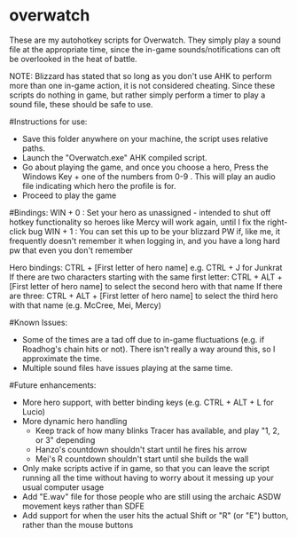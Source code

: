 # overwatch
These are my autohotkey scripts for Overwatch. They simply play a sound file at the appropriate time, since the in-game sounds/notifications can oft be overlooked in the heat of battle.

NOTE: Blizzard has stated that so long as you don't use AHK to perform more than one in-game action, it is not considered cheating. Since these scripts do nothing in game, but rather simply perform a timer to play a sound file, these should be safe to use.

#Instructions for use:
 - Save this folder anywhere on your machine, the script uses relative paths.
 - Launch the "Overwatch.exe" AHK compiled script.
 - Go about playing the game, and once you choose a hero, Press the Windows Key + one of the numbers from 0-9 . This will play an audio file indicating which hero the profile is for. 
 - Proceed to play the game

#Bindings:
 WIN + 0 : Set your hero as unassigned - intended to shut off hotkey functionality so heroes like Mercy will work again, until I fix the right-click bug
 WIN + 1 : You can set this up to be your blizzard PW if, like me, it frequently doesn't remember it when logging in, and you have a long hard pw that even you don't remember
 
 Hero bindings:
  CTRL + [First letter of hero name] e.g. CTRL + J for Junkrat
  If there are two characters starting with the same first letter: CTRL + ALT + [First letter of hero name] to select the second hero with that name
  If there are three: CTRL + ALT + [First letter of hero name] to select the third hero with that name (e.g. McCree, Mei, Mercy)

#Known Issues: 
  - Some of the times are a tad off due to in-game fluctuations (e.g. if Roadhog's chain hits or not). There isn't really a way around this, so I approximate the time.
 - Multiple sound files have issues playing at the same time.


#Future enhancements:
 - More hero support, with better binding keys (e.g. CTRL + ALT + L for Lucio)
 - More dynamic hero handling
 	- Keep track of how many blinks Tracer has available, and play "1, 2, or 3" depending
 	- Hanzo's countdown shouldn't start until he fires his arrow
 	- Mei's R countdown shouldn't start until she builds the wall
 - Only make scripts active if in game, so that you can leave the script running all the time without having to worry about it messing up your usual computer usage
 - Add "E.wav" file for those people who are still using the archaic ASDW movement keys rather than SDFE
 - Add support for when the user hits the actual Shift or "R" (or "E") button, rather than the mouse buttons
 